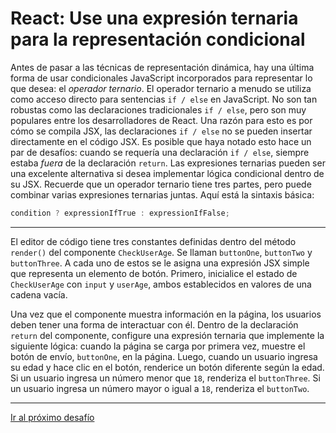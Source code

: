 # React: Use una expresión ternaria para la representación condicional

Antes de pasar a las técnicas de representación dinámica, hay una última forma de usar condicionales JavaScript incorporados para representar lo que desea: el _operador ternario_. El operador ternario a menudo se utiliza como acceso directo para sentencias `if / else` en JavaScript. No son tan robustas como las declaraciones tradicionales `if / else`, pero son muy populares entre los desarrolladores de React. Una razón para esto es por cómo se compila JSX, las declaraciones `if / else` no se pueden insertar directamente en el código JSX. Es posible que haya notado esto hace un par de desafíos: cuando se requería una declaración `if / else`, siempre estaba _fuera_ de la declaración `return`. Las expresiones ternarias pueden ser una excelente alternativa si desea implementar lógica condicional dentro de su JSX. Recuerde que un operador ternario tiene tres partes, pero puede combinar varias expresiones ternarias juntas. Aquí está la sintaxis básica:

```jsx
condition ? expressionIfTrue : expressionIfFalse;
```

---

El editor de código tiene tres constantes definidas dentro del método `render()` del componente `CheckUserAge`. Se llaman `buttonOne`, `buttonTwo` y `buttonThree`. A cada uno de estos se le asigna una expresión JSX simple que representa un elemento de botón. Primero, inicialice el estado de `CheckUserAge` con `input` y `userAge`, ambos establecidos en valores de una cadena vacía.

Una vez que el componente muestra información en la página, los usuarios deben tener una forma de interactuar con él. Dentro de la declaración `return` del componente, configure una expresión ternaria que implemente la siguiente lógica: cuando la página se carga por primera vez, muestre el botón de envío, `buttonOne`, en la página. Luego, cuando un usuario ingresa su edad y hace clic en el botón, renderice un botón diferente según la edad. Si un usuario ingresa un número menor que `18`, renderiza el `buttonThree`. Si un usuario ingresa un número mayor o igual a `18`, renderiza el `buttonTwo`.

---

[Ir al próximo desafío]()
